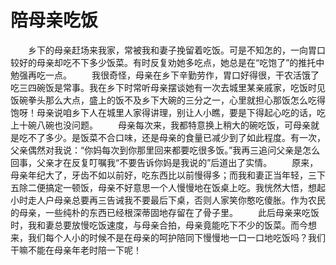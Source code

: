# 陪母亲吃饭
　　乡下的母亲赶场来我家，常被我和妻子挽留着吃饭。可是不知怎的，一向胃口较好的母亲却吃不下多少饭菜。有时反复劝她多吃点，她总是在“吃饱了”的推托中勉强再吃一点。 
　　我很奇怪，母亲在乡下辛勤劳作，胃口好得很，干农活饿了吃三四碗饭是常事。我在乡下时常听母亲摆谈她有一次去城里某亲戚家，吃饭时见饭碗拳头那么大点，盛上的饭不及乡下大碗的三分之一，心里就担心那饭怎么吃得饱呀！母亲说咱乡下人在城里人家得讲理，别让人小瞧，要是下得起心吃的话，吃上十碗八碗也没问题。 
　　母亲每次来，我都特意换上稍大的碗吃饭，可母亲就是吃不了多少。是饭菜不合口味，还是母亲的食量已减少到了如此程度。有一次，父亲偶然对我说：“你妈每次到你那里回来都要吃很多饭。”我再三追问父亲是怎么回事，父亲才在反复叮嘱我“不要告诉你妈是我说的”后道出了实情。 
　　原来，母亲年纪大了，牙齿不如以前好，吃东西比以前慢得多；而我和妻正当年轻，三下五除二便搞定一顿饭，母亲不好意思一个人慢慢地在饭桌上吃。我恍然大悟，想起小时走人户母亲总要再三告诫我不要最后下桌，否则人家笑你憨吃傻胀。作为农民的母亲，一些纯朴的东西已经根深蒂固地存留在了骨子里。 
　　此后母亲来吃饭时，我和妻总要放慢吃饭速度，与母亲合拍，母亲竟能吃下不少的饭菜。而今想来，我们每个人小的时候不是在母亲的呵护陪同下慢慢地一口一口地吃饭吗？我们干嘛不能在母亲年老时陪一下呢！
 